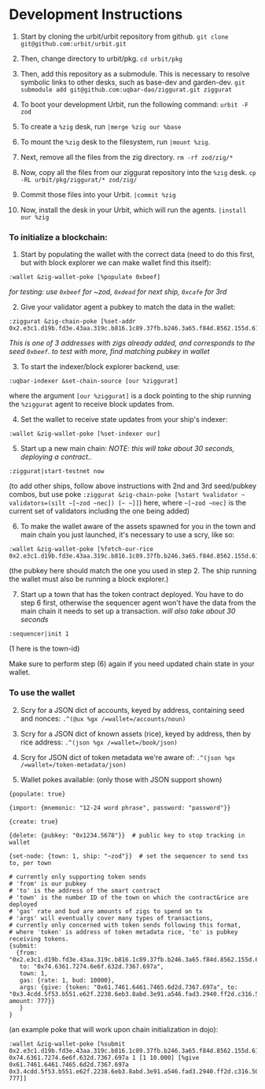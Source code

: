 # Development Instructions

1. Start by cloning the urbit/urbit repository from github.
`git clone git@github.com:urbit/urbit.git`

2. Then, change directory to urbit/pkg.
`cd urbit/pkg`

3. Then, add this repository as a submodule. This is necessary to resolve symbolic
links to other desks, such as base-dev and garden-dev.
`git submodule add git@github.com:uqbar-dao/ziggurat.git ziggurat`

4. To boot your development Urbit, run the following command:
`urbit -F zod`

5. To create a `%zig` desk, run
`|merge %zig our %base`

6. To mount the `%zig` desk to the filesystem, run
`|mount %zig`.

7. Next, remove all the files from the zig directory.
`rm -rf zod/zig/*`

8. Now, copy all the files from our ziggurat repository into the `%zig` desk.
`cp -RL urbit/pkg/ziggurat/* zod/zig/`

9. Commit those files into your Urbit.
`|commit %zig`

10. Now, install the desk in your Urbit, which will run the agents.
`|install our %zig`

### To initialize a blockchain:

1. Start by populating the wallet with the correct data (need to do this first, but with block explorer we can make wallet find this itself):
```
:wallet &zig-wallet-poke [%populate 0xbeef]
```
*for testing: use `0xbeef` for ~zod, `0xdead` for next ship, `0xcafe` for 3rd*

2. Give your validator agent a pubkey to match the data in the wallet:
```
:ziggurat &zig-chain-poke [%set-addr 0x2.e3c1.d19b.fd3e.43aa.319c.b816.1c89.37fb.b246.3a65.f84d.8562.155d.6181.8113.c85b]
```
*This is one of 3 addresses with zigs already added, and corresponds to the seed `0xbeef`. to test with more, find matching pubkey in wallet*

3. To start the indexer/block explorer backend, use:
```
:uqbar-indexer &set-chain-source [our %ziggurat]
```
where the argument `[our %ziggurat]` is a dock pointing to the ship running the `%ziggurat` agent to receive block updates from.

4. Set the wallet to receive state updates from your ship's indexer:
```
:wallet &zig-wallet-poke [%set-indexer our]
```

5. Start up a new main chain: *NOTE: this will take about 30 seconds, deploying a contract..*
```
:ziggurat|start-testnet now
```
(to add other ships, follow above instructions with 2nd and 3rd seed/pubkey combos, but use poke `:ziggurat &zig-chain-poke [%start %validator ~ validators=(silt ~[~zod ~nec]) [~ ~]]`) here, where `~[~zod ~nec]` is the current set of validators including the one being added)

6. To make the wallet aware of the assets spawned for you in the town and main chain you just launched, it's necessary to use a scry, like so:
```
:wallet &zig-wallet-poke [%fetch-our-rice 0x2.e3c1.d19b.fd3e.43aa.319c.b816.1c89.37fb.b246.3a65.f84d.8562.155d.6181.8113.c85b]
```
(the pubkey here should match the one you used in step 2. The ship running the wallet must also be running a block explorer.)

7. Start up a town that has the token contract deployed. You have to do step 6 first, otherwise the sequencer agent won't have the data from the main chain it needs to set up a transaction. *will also take about 30 seconds*
```
:sequencer|init 1
```
(1 here is the town-id)

Make sure to perform step (6) again if you need updated chain state in your wallet.

### To use the wallet

2. Scry for a JSON dict of accounts, keyed by address, containing seed and nonces:
`.^(@ux %gx /=wallet=/accounts/noun)`

3. Scry for a JSON dict of known assets (rice), keyed by address, then by rice address:
`.^(json %gx /=wallet=/book/json)`

4. Scry for JSON dict of token metadata we're aware of:
`.^(json %gx /=wallet=/token-metadata/json)`

4. Wallet pokes available:
(only those with JSON support shown)
```
{populate: true}

{import: {mnemonic: "12-24 word phrase", password: "password"}}

{create: true}

{delete: {pubkey: "0x1234.5678"}}  # public key to stop tracking in wallet

{set-node: {town: 1, ship: "~zod"}}  # set the sequencer to send txs to, per town

# currently only supporting token sends
# 'from' is our pubkey
# 'to' is the address of the smart contract
# 'town' is the number ID of the town on which the contract&rice are deployed
# 'gas' rate and bud are amounts of zigs to spend on tx
# 'args' will eventually cover many types of transactions,
# currently only concerned with token sends following this format,
# where 'token' is address of token metadata rice, 'to' is pubkey receiving tokens.
{submit:
  {from: "0x2.e3c1.d19b.fd3e.43aa.319c.b816.1c89.37fb.b246.3a65.f84d.8562.155d.6181.8113.c85b",
   to: "0x74.6361.7274.6e6f.632d.7367.697a",
   town: 1,
   gas: {rate: 1, bud: 10000},
   args: {give: {token: "0x61.7461.6461.7465.6d2d.7367.697a", to: "0x3.4cdd.5f53.b551.e62f.2238.6eb3.8abd.3e91.a546.fad3.2940.ff2d.c316.50dd.8d38.e609", amount: 777}}
   }
}
```

(an example poke that will work upon chain initialization in dojo):
```
:wallet &zig-wallet-poke [%submit 0x2.e3c1.d19b.fd3e.43aa.319c.b816.1c89.37fb.b246.3a65.f84d.8562.155d.6181.8113.c85b 0x74.6361.7274.6e6f.632d.7367.697a 1 [1 10.000] [%give 0x61.7461.6461.7465.6d2d.7367.697a 0x3.4cdd.5f53.b551.e62f.2238.6eb3.8abd.3e91.a546.fad3.2940.ff2d.c316.50dd.8d38.e609 777]]
```

